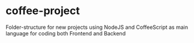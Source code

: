 # coffee-project
Folder-structure for new projects using NodeJS and CoffeeScript as main language for coding both Frontend and Backend
